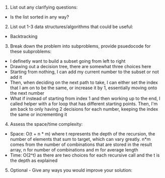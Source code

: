 1. List out any clarifying questions:
- Is the list sorted in any way?

2. List out 1-3 data structures/algorithms that could be useful:
- Backtracking

3. Break down the problem into subproblems, provide psuedocode for these subproblems:
- I definetly want to build a subset going from left to right
- Drawing out a decision tree, there are somewhat three choices here
- Starting from nothing, I can add my current number to the subset or not add it
- Then, when deciding on the next path to take, I can either set the index that I am on to be the same, or increase it by 1, essentially moving onto the next number
- What if instead of starting from index 1 and then working up to the end, I called helper with a for loop that has different starting points. Then, I'm am back to only having 2 decisions for each number, keeping the index the same or incrementing it

4. Assess the space/time complexity:
- Space: O(t + n * m) where t represents the depth of the recursion, the number of elements that sum to target, which can vary greatly. n*m comes from the number of combinations that are stored in the result array, n for number of combinations and m for average length  
- Time: O(2^t) as there are two choices for each recursive call and the t is the depth as explained

5. Optional - Give any ways you would improve your solution: